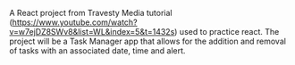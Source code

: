 A React project from Travesty Media tutorial (https://www.youtube.com/watch?v=w7ejDZ8SWv8&list=WL&index=5&t=1432s) used to practice react. The project will be a Task Manager app that allows for the addition and removal of tasks with an associated date, time and alert.
